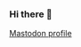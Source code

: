 ### Hi there 👋
<a href="https://mastodon.social/@Jeetje" rell="me"> Mastodon profile</a>
<!--
**SuperJan65/SuperJan65** is a ✨ _special_ ✨ repository because its `README.md` (this file) appears on your GitHub profile.

Here are some ideas to get you started:

- 🔭 I’m currently working on ...
- 🌱 I’m currently learning ...
- 👯 I’m looking to collaborate on ...
- 🤔 I’m looking for help with ...
- 💬 Ask me about ...
- 📫 How to reach me: ... <a href="https://https://mastodon.social/@Jeetje" rell="me"> Mastodon</a>
- 😄 Pronouns: ...
- ⚡ Fun fact: ...
-->

